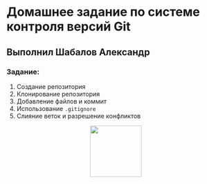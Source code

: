 # Домашнее задание по системе контроля версий Git
## Выполнил Шабалов Александр
### Задание:
1. Создание репозитория
2. Клонирование репозитория
3. Добавление файлов и коммит
4. Использование `.gitignore`
5. Слияние веток и разрешение конфликтов
<div align="center">
  <img src ="https://media.tenor.com/NZqiUoAnAFsAAAAC/cat-computer.gif" width="119" height="119"/>
</div>
